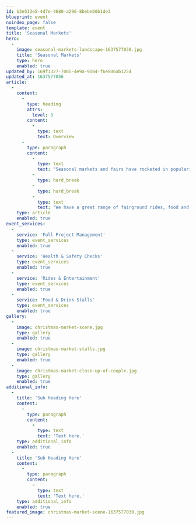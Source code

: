 ```yaml
---
id: b3e513e5-4d7e-4680-a296-8bebe60b1de3
blueprint: event
noindex_page: false
template: event
title: 'Seasonal Markets'
hero:
  -
    image: seasonal-markets-landscape-1637577038.jpg
    title: 'Seasonal Markets'
    type: hero
    enabled: true
updated_by: 169f1327-7085-4e9a-9104-f6e806ab1254
updated_at: 1637577056
article:
  -
    content:
      -
        type: heading
        attrs:
          level: 3
        content:
          -
            type: text
            text: Overview
      -
        type: paragraph
        content:
          -
            type: text
            text: "Seasonal markets and fairs have rocketed in popularity and have become a staple in our calendars all year round, no matter the season. Escape to another world when we transform your spaces into themed wonderlands.\_"
          -
            type: hard_break
          -
            type: hard_break
          -
            type: text
            text: "We have a great range of fairground rides, food and drink chalets and stalls and other installations to help you put on an impressive day and night for everyone visiting.\_"
    type: article
    enabled: true
event_services:
  -
    service: 'Full Project Management'
    type: event_services
    enabled: true
  -
    service: 'Health & Safety Checks'
    type: event_services
    enabled: true
  -
    service: 'Rides & Entertainment'
    type: event_services
    enabled: true
  -
    service: 'Food & Drink Stalls'
    type: event_services
    enabled: true
gallery:
  -
    image: christmas-market-scene.jpg
    type: gallery
    enabled: true
  -
    image: christmas-market-stalls.jpg
    type: gallery
    enabled: true
  -
    image: christmas-market-close-up-of-couple.jpg
    type: gallery
    enabled: true
additional_info:
  -
    title: 'Sub Heading Here'
    content:
      -
        type: paragraph
        content:
          -
            type: text
            text: 'Text here.'
    type: additional_info
    enabled: true
  -
    title: 'Sub Heading Here'
    content:
      -
        type: paragraph
        content:
          -
            type: text
            text: 'Text here.'
    type: additional_info
    enabled: true
featured_image: christmas-market-scene-1637577030.jpg
---
```

